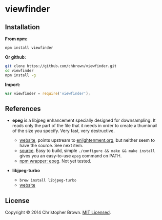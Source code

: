 # viewfinder

## Installation

**From npm:**

```sh
npm install viewfinder
```

**Or github:**

```sh
git clone https://github.com/chbrown/viewfinder.git
cd viewfinder
npm install -g
```

**Import:**

```js
var viewfinder = require('viewfinder');
```


## References

- **epeg** is a libjpeg enhancement specially designed for downsampling. It reads only the part of the file that it needs in order to create a thumbnail of the size you specify. Very fast, very destructive.
  * [website](http://www.systhread.net/texts/200507epeg1.php), points upstream to [enlightenment.org](http://enlightenment.org/), but neither seem to have the source. See next item.
  * [source](https://github.com/mattes/epeg). Easy to build, simple `./configure && make && make install` gives you an easy-to-use `epeg` command on PATH.
  * [npm wrapper: epeg](https://www.npmjs.org/package/epeg). Not yet tested.

- **libjpeg-turbo**
  * `brew install libjpeg-turbo`
  * [website](http://www.libjpeg-turbo.org/)



## License

Copyright © 2014 Christopher Brown. [MIT Licensed](LICENSE).
